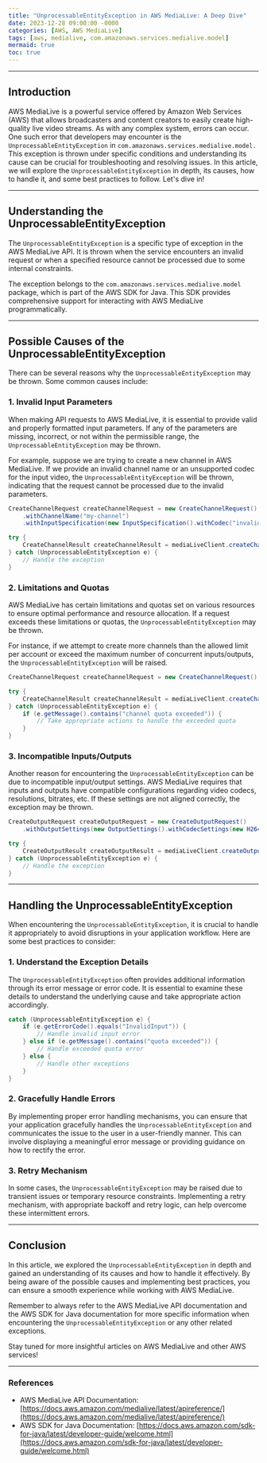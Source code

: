 ```yaml
---
title: "UnprocessableEntityException in AWS MediaLive: A Deep Dive"
date: 2023-12-28 09:00:00 -0000
categories: [AWS, AWS MediaLive]
tags: [aws, medialive, com.amazonaws.services.medialive.model]
mermaid: true
toc: true
---
```



---

## Introduction

AWS MediaLive is a powerful service offered by Amazon Web Services (AWS) that allows broadcasters and content creators to easily create high-quality live video streams. As with any complex system, errors can occur. One such error that developers may encounter is the `UnprocessableEntityException` in `com.amazonaws.services.medialive.model.` This exception is thrown under specific conditions and understanding its cause can be crucial for troubleshooting and resolving issues. In this article, we will explore the `UnprocessableEntityException` in depth, its causes, how to handle it, and some best practices to follow. Let's dive in!

---

## Understanding the UnprocessableEntityException

The `UnprocessableEntityException` is a specific type of exception in the AWS MediaLive API. It is thrown when the service encounters an invalid request or when a specified resource cannot be processed due to some internal constraints.

The exception belongs to the `com.amazonaws.services.medialive.model` package, which is part of the AWS SDK for Java. This SDK provides comprehensive support for interacting with AWS MediaLive programmatically.

---

## Possible Causes of the UnprocessableEntityException

There can be several reasons why the `UnprocessableEntityException` may be thrown. Some common causes include:

### 1. Invalid Input Parameters

When making API requests to AWS MediaLive, it is essential to provide valid and properly formatted input parameters. If any of the parameters are missing, incorrect, or not within the permissible range, the `UnprocessableEntityException` may be thrown.

For example, suppose we are trying to create a new channel in AWS MediaLive. If we provide an invalid channel name or an unsupported codec for the input video, the `UnprocessableEntityException` will be thrown, indicating that the request cannot be processed due to the invalid parameters.

```java
CreateChannelRequest createChannelRequest = new CreateChannelRequest()
    .withChannelName("my-channel")
    .withInputSpecification(new InputSpecification().withCodec("invalid-codec"));

try {
    CreateChannelResult createChannelResult = mediaLiveClient.createChannel(createChannelRequest);
} catch (UnprocessableEntityException e) {
    // Handle the exception
}
```

### 2. Limitations and Quotas

AWS MediaLive has certain limitations and quotas set on various resources to ensure optimal performance and resource allocation. If a request exceeds these limitations or quotas, the `UnprocessableEntityException` may be thrown.

For instance, if we attempt to create more channels than the allowed limit per account or exceed the maximum number of concurrent inputs/outputs, the `UnprocessableEntityException` will be raised.

```java
CreateChannelRequest createChannelRequest = new CreateChannelRequest().withChannelName("my-channel");

try {
    CreateChannelResult createChannelResult = mediaLiveClient.createChannel(createChannelRequest);
} catch (UnprocessableEntityException e) {
    if (e.getMessage().contains("channel quota exceeded")) {
        // Take appropriate actions to handle the exceeded quota
    }
}
```

### 3. Incompatible Inputs/Outputs

Another reason for encountering the `UnprocessableEntityException` can be due to incompatible input/output settings. AWS MediaLive requires that inputs and outputs have compatible configurations regarding video codecs, resolutions, bitrates, etc. If these settings are not aligned correctly, the exception may be thrown.

```java
CreateOutputRequest createOutputRequest = new CreateOutputRequest()
    .withOutputSettings(new OutputSettings().withCodecSettings(new H264Settings()));

try {
    CreateOutputResult createOutputResult = mediaLiveClient.createOutput(createOutputRequest);
} catch (UnprocessableEntityException e) {
    // Handle the exception
}
```

---

## Handling the UnprocessableEntityException

When encountering the `UnprocessableEntityException`, it is crucial to handle it appropriately to avoid disruptions in your application workflow. Here are some best practices to consider:

### 1. Understand the Exception Details

The `UnprocessableEntityException` often provides additional information through its error message or error code. It is essential to examine these details to understand the underlying cause and take appropriate action accordingly.

```java
catch (UnprocessableEntityException e) {
    if (e.getErrorCode().equals("InvalidInput")) {
        // Handle invalid input error
    } else if (e.getMessage().contains("quota exceeded")) {
        // Handle exceeded quota error
    } else {
        // Handle other exceptions
    }
}
```

### 2. Gracefully Handle Errors

By implementing proper error handling mechanisms, you can ensure that your application gracefully handles the `UnprocessableEntityException` and communicates the issue to the user in a user-friendly manner. This can involve displaying a meaningful error message or providing guidance on how to rectify the error.

### 3. Retry Mechanism

In some cases, the `UnprocessableEntityException` may be raised due to transient issues or temporary resource constraints. Implementing a retry mechanism, with appropriate backoff and retry logic, can help overcome these intermittent errors.

---

## Conclusion

In this article, we explored the `UnprocessableEntityException` in depth and gained an understanding of its causes and how to handle it effectively. By being aware of the possible causes and implementing best practices, you can ensure a smooth experience while working with AWS MediaLive.

Remember to always refer to the AWS MediaLive API documentation and the AWS SDK for Java documentation for more specific information when encountering the `UnprocessableEntityException` or any other related exceptions.

Stay tuned for more insightful articles on AWS MediaLive and other AWS services!

---

### References
- AWS MediaLive API Documentation: [https://docs.aws.amazon.com/medialive/latest/apireference/](https://docs.aws.amazon.com/medialive/latest/apireference/)
- AWS SDK for Java Documentation: [https://docs.aws.amazon.com/sdk-for-java/latest/developer-guide/welcome.html](https://docs.aws.amazon.com/sdk-for-java/latest/developer-guide/welcome.html)